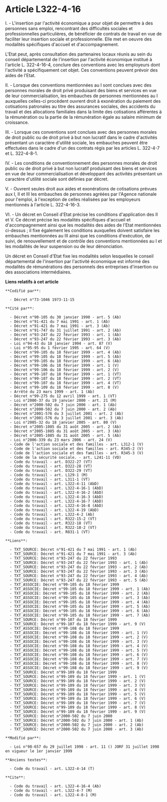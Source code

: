 # Article L322-4-16

I. - L'insertion par l'activité économique a pour objet de permettre à des personnes sans emploi, rencontrant des difficultés
sociales et professionnelles particulières, de bénéficier de contrats de travail en vue de faciliter leur insertion sociale
et professionnelle. Elle met en oeuvre des modalités spécifiques d'accueil et d'accompagnement.

L'Etat peut, après consultation des partenaires locaux réunis au sein du conseil départemental de l'insertion par l'activité
économique institué à l'article L. 322-4-16-4, conclure des conventions avec les employeurs dont l'activité a spécifiquement
cet objet. Ces conventions peuvent prévoir des aides de l'Etat.

II. - Lorsque des conventions mentionnées au I sont conclues avec des personnes morales de droit privé produisant des biens
et services en vue de leur commercialisation, les embauches de personnes mentionnées au I auxquelles celles-ci procèdent
ouvrent droit à exonération du paiement des cotisations patronales au titre des assurances sociales, des accidents du travail
et des allocations familiales dans la limite des cotisations afférentes à la rémunération ou la partie de la rémunération
égale au salaire minimum de croissance.

III. - Lorsque ces conventions sont conclues avec des personnes morales de droit public ou de droit privé à but non lucratif
dans le cadre d'activités présentant un caractère d'utilité sociale, les embauches peuvent être effectuées dans le cadre d'un
des contrats régis par les articles L. 322-4-7 et L. 322-4-8-1.

IV. - Les conditions de conventionnement des personnes morales de droit public ou de droit privé à but non lucratif
produisant des biens et services en vue de leur commercialisation et développant des activités présentant un caractère
d'utilité sociale sont définies par décret.

V. - Ouvrent seules droit aux aides et exonérations de cotisations prévues aux I, II et III les embauches de personnes
agréées par l'Agence nationale pour l'emploi, à l'exception de celles réalisées par les employeurs mentionnés à l'article L.
322-4-16-3.

VI. - Un décret en Conseil d'Etat précise les conditions d'application des II et V. Ce décret précise les modalités
spécifiques d'accueil et d'accompagnement ainsi que les modalités des aides de l'Etat mentionnées ci-dessus ; il fixe
également les conditions auxquelles doivent satisfaire les embauches mentionnées au III ainsi que les conditions d'exécution,
de suivi, de renouvellement et de contrôle des conventions mentionnées au I et les modalités de leur suspension ou de leur
dénonciation.

Un décret en Conseil d'Etat fixe les modalités selon lesquelles le conseil départemental de l'insertion par l'activité
économique est informé des modalités de rémunérations des personnels des entreprises d'insertion ou des associations
intermédiaires.

**Liens relatifs à cet article**

	**Codifié par**:

	  - Décret n°73-1046 1973-11-15

	**Cité par**:

	  - Décret n°90-105 du 30 janvier 1990 - art. 5 (Ab)
	  - Décret n°91-421 du 7 mai 1991 - art. 1 (Ab)
	  - Décret n°91-421 du 7 mai 1991 - art. 3 (Ab)
	  - Décret n°91-747 du 31 juillet 1991 - art. 2 (Ab)
	  - Décret n°93-247 du 22 février 1993 - art. 1 (Ab)
	  - Décret n°93-247 du 22 février 1993 - art. 3 (Ab)
	  - Loi n°94-43 du 18 janvier 1994 - art. 87 (V)
	  - Loi n°95-95 du 1 février 1995 - art. 64 (V)
	  - Décret n°99-105 du 18 février 1999 - art. 4 (Ab)
	  - Décret n°99-105 du 18 février 1999 - art. 5 (Ab)
	  - Décret n°99-105 du 18 février 1999 - art. 6 (Ab)
	  - Décret n°99-106 du 18 février 1999 - art. 1 (V)
	  - Décret n°99-106 du 18 février 1999 - art. 2 (V)
	  - Décret n°99-107 du 18 février 1999 - art. 1 (VT)
	  - Décret n°99-107 du 18 février 1999 - art. 2 (VT)
	  - Décret n°99-107 du 18 février 1999 - art. 4 (VT)
	  - Décret n°99-109 du 18 février 1999 - art. 8 (V)
	  - Arrêté du 23 mars 1999 - art. 1 (Ab)
	  - Décret n°99-275 du 12 avril 1999 - art. 1 (VT)
	  - Loi n°2000-37 du 19 janvier 2000 - art. 21 (M)
	  - Décret n°2000-502 du 7 juin 2000 - art. 1 (Ab)
	  - Décret n°2000-502 du 7 juin 2000 - art. 2 (Ab)
	  - Décret n°2001-576 du 3 juillet 2001 - art. 2 (Ab)
	  - Décret n°2001-576 du 3 juillet 2001 - art. 3 (Ab)
	  - Loi n°2005-32 du 18 janvier 2005 - art. 80 (V)
	  - Décret n°2005-1085 du 31 août 2005 - art. 2 (Ab)
	  - Décret n°2005-1085 du 31 août 2005 - art. 3 (Ab)
	  - Décret n°2005-1085 du 31 août 2005 - art. 5 (Ab)
	  - Loi n°2006-339 du 23 mars 2006 - art. 24 (V)
	  - Code de l'action sociale et des familles - art. L312-1 (V)
	  - Code de l'action sociale et des familles - art. R345-2 (V)
	  - Code de l'action sociale et des familles - art. R345-3 (V)
	  - Code de la sécurité sociale. - art. L241-11 (VD)
	  - Code du travail - art. D322-27 (VT)
	  - Code du travail - art. D322-28 (VT)
	  - Code du travail - art. D322-29 (VT)
	  - Code du travail - art. L129-1 (M)
	  - Code du travail - art. L311-1 (VT)
	  - Code du travail - art. L322-4-11 (AbD)
	  - Code du travail - art. L322-4-16-1 (AbD)
	  - Code du travail - art. L322-4-16-2 (AbD)
	  - Code du travail - art. L322-4-16-3 (AbD)
	  - Code du travail - art. L322-4-16-7 (AbD)
	  - Code du travail - art. L322-4-16-8 (AbD)
	  - Code du travail - art. L322-4-19 (AbD)
	  - Code du travail - art. L322-4-2 (Ab)
	  - Code du travail - art. R322-15-2 (VT)
	  - Code du travail - art. R322-18 (VT)
	  - Code du travail - art. R322-18-2 (VT)
	  - Code du travail - art. R831-1 (VT)

	**Liens**:

	  - TXT_SOURCE: Décret n°91-421 du 7 mai 1991 - art. 1 (Ab)
	  - TXT_SOURCE: Décret n°91-421 du 7 mai 1991 - art. 3 (Ab)
	  - TXT_SOURCE: Décret n°93-247 du 22 février 1993
	  - TXT_SOURCE: Décret n°93-247 du 22 février 1993 - art. 1 (Ab)
	  - TXT_SOURCE: Décret n°93-247 du 22 février 1993 - art. 2 (Ab)
	  - TXT_SOURCE: Décret n°93-247 du 22 février 1993 - art. 3 (Ab)
	  - TXT_SOURCE: Décret n°93-247 du 22 février 1993 - art. 4 (Ab)
	  - TXT_SOURCE: Décret n°93-247 du 22 février 1993 - art. 5 (Ab)
	  - TXT_ASSOCIE: Décret n°99-105 du 18 février 1999
	  - TXT_ASSOCIE: Décret n°99-105 du 18 février 1999 - art. 1 (Ab)
	  - TXT_ASSOCIE: Décret n°99-105 du 18 février 1999 - art. 2 (Ab)
	  - TXT_ASSOCIE: Décret n°99-105 du 18 février 1999 - art. 3 (Ab)
	  - TXT_ASSOCIE: Décret n°99-105 du 18 février 1999 - art. 4 (Ab)
	  - TXT_ASSOCIE: Décret n°99-105 du 18 février 1999 - art. 5 (Ab)
	  - TXT_ASSOCIE: Décret n°99-105 du 18 février 1999 - art. 6 (Ab)
	  - TXT_ASSOCIE: Décret n°99-105 du 18 février 1999 - art. 7 (Ab)
	  - TXT_SOURCE: Décret n°99-107 du 18 février 1999
	  - TXT_SOURCE: Décret n°99-107 du 18 février 1999 - art. 9 (V)
	  - TXT_ASSOCIE: Décret n°99-108 du 18 février 1999
	  - TXT_ASSOCIE: Décret n°99-108 du 18 février 1999 - art. 1 (V)
	  - TXT_ASSOCIE: Décret n°99-108 du 18 février 1999 - art. 2 (V)
	  - TXT_ASSOCIE: Décret n°99-108 du 18 février 1999 - art. 3 (V)
	  - TXT_ASSOCIE: Décret n°99-108 du 18 février 1999 - art. 4 (V)
	  - TXT_ASSOCIE: Décret n°99-108 du 18 février 1999 - art. 5 (V)
	  - TXT_ASSOCIE: Décret n°99-108 du 18 février 1999 - art. 6 (V)
	  - TXT_ASSOCIE: Décret n°99-108 du 18 février 1999 - art. 7 (V)
	  - TXT_ASSOCIE: Décret n°99-108 du 18 février 1999 - art. 8 (V)
	  - TXT_ASSOCIE: Décret n°99-108 du 18 février 1999 - art. 9 (V)
	  - TXT_SOURCE: Décret n°99-109 du 18 février 1999
	  - TXT_SOURCE: Décret n°99-109 du 18 février 1999 - art. 1 (V)
	  - TXT_SOURCE: Décret n°99-109 du 18 février 1999 - art. 2 (V)
	  - TXT_SOURCE: Décret n°99-109 du 18 février 1999 - art. 3 (V)
	  - TXT_SOURCE: Décret n°99-109 du 18 février 1999 - art. 4 (V)
	  - TXT_SOURCE: Décret n°99-109 du 18 février 1999 - art. 5 (V)
	  - TXT_SOURCE: Décret n°99-109 du 18 février 1999 - art. 6 (V)
	  - TXT_SOURCE: Décret n°99-109 du 18 février 1999 - art. 7 (V)
	  - TXT_SOURCE: Décret n°99-109 du 18 février 1999 - art. 8 (V)
	  - TXT_SOURCE: Décret n°99-109 du 18 février 1999 - art. 9 (V)
	  - TXT_SOURCE: Décret n°2000-502 du 7 juin 2000
	  - TXT_SOURCE: Décret n°2000-502 du 7 juin 2000 - art. 1 (Ab)
	  - TXT_SOURCE: Décret n°2000-502 du 7 juin 2000 - art. 2 (Ab)
	  - TXT_SOURCE: Décret n°2000-502 du 7 juin 2000 - art. 3 (Ab)

	**Modifié par**:

	  - Loi n°98-657 du 29 juillet 1998 - art. 11 () JORF 31 juillet 1998 en vigueur le 1er janvier 1999

	**Anciens textes**:

	  - Code du travail - art. L322-4-14 (T)

	**Cite**:

	  - Code du travail - art. L322-4-16-4 (Ab)
	  - Code du travail - art. L322-4-7 (M)
	  - Code du travail - art. L322-4-8-1 (M)
